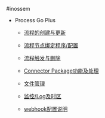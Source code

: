 ﻿#inossem

- Process Go Plus

  * [流程的创建与更新](/zh-cn/流程的创建与更新.md)

  * [流程节点绑定程序/配置](/zh-cn/explain)

  * [流程触发与删除](/zh-cn/explain)

  * [Connector Package功能及处理](/zh-cn/explain)

  * [文件管理](/zh-cn/explain)

  * [监控/Log及时区](/zh-cn/explain)

  * [webhook配置说明](/zh-cn/explain)
